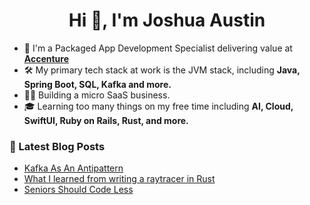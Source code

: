 <h1 align="center">Hi 👋, I'm Joshua Austin</h1>

- 💼 I'm a Packaged App Development Specialist delivering value at **[Accenture](https://www.accenture.com/us-en/careers/local/flexcareers)**
- 🛠️ My primary tech stack at work is the JVM stack, including **Java, Spring Boot, SQL, Kafka and more.**
- 👷‍♂️ Building a micro SaaS business.
- 🎓 Learning too many things on my free time including **AI, Cloud, SwiftUI, Ruby on Rails, Rust, and more.**

### 📕 Latest Blog Posts
<!-- BLOG-POST-LIST:START -->
- [Kafka As An Antipattern](https://joshaustin.tech/blog/kafka-as-an-antipattern/)
- [What I learned from writing a raytracer in Rust](https://joshaustin.tech/blog/raytracer-what-i-learned/)
- [Seniors Should Code Less](https://joshaustin.tech/blog/seniors-should-code-less/)
<!-- BLOG-POST-LIST:END -->
